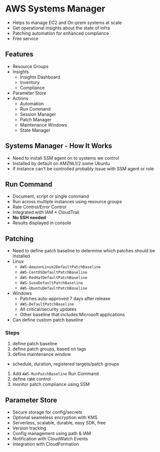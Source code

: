 # AWS Systems Manager

* Helps to manage EC2 and On-prem systems at scale
* Get operational insights about the state of infra
* Patching automation for enhanced compliance
* Free service

## Features

* Resource Groups
* Insights
  * Insights Dashboard
  * Inventory
  * Compliance
* Parameter Store
* Actions
  * Automation
  * Run Command
  * Session Manager
  * Patch Manager
  * Maintenance Windows
  * State Manager

## Systems Manager - How It Works

* Need to install SSM agent on to systems we control
* Installed by default on AMZNL1/2 some Ubuntu
* If instance can't be controlled probably issue with SSM agent or role

## Run Command

* Document, script or single command
* Run across multiple instances using resource groups
* Rate Control/Error Control
* Integrated with IAM * CloudTrail
* **No SSH needed**
* Results displayed in console

## Patching

* Need to define patch baseline to determine which patches should be installed
* Linux
  * `AWS-AmazonLinux2DefaultPatchBaseline`
  * `AWS-CentOSDefaultPatchBaseline`
  * `AWS-RedHatDefaultPatchBaseline`
  * `AWS-SuseDefaultPatchBaseline`
  * `AWS-UbuntuDefaultPatchBaseline`
* Windows
  * Patches auto-approved 7 days after release
  * `AWS-DefaultPatchBaseline`
  * All critical/security updates
  * Other baseline that includes Microsoft applications
* Can define custom patch baseline

### Steps

1. define patch baseline
1. define patch groups, based on tags
1. define maintenance window
  * schedule, duration, registered targets/patch groups
1. Add `AWS-RunPatchBaseline` Run Command
1. define rate control
1. monitor patch compliance using SSM

## Parameter Store

* Secure storage for config/secrets
* Optional seameless encryption with KMS
* Serverless, scalable, durable, easy SDK, free
* Version tracking
* Config management using path & IAM
* Notification with CloudWatch Events
* Integration with CloudFormation